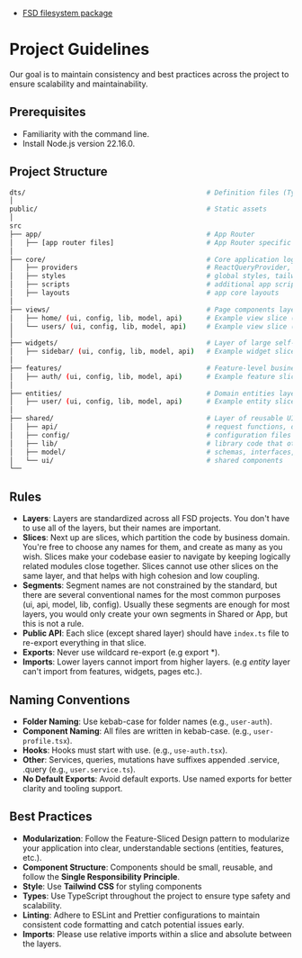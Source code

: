 - [FSD filesystem package](https://www.npmjs.com/package/@feature-sliced/filesystem)

# Project Guidelines

Our goal is to maintain consistency and best practices across the project to ensure scalability and maintainability.

## Prerequisites

- Familiarity with the command line.
- Install Node.js version 22.16.0.

## Project Structure

```bash
dts/                                             # Definition files (TypeScript types)
│
public/                                          # Static assets
│
src
├── app/                                         # App Router
│   ├── [app router files]                       # App Router specific files
│
├── core/                                        # Core application logic layer (instead of FSD 'app')
│   ├── providers                                # ReactQueryProvider, MantineProvider etc.
│   ├── styles                                   # global styles, tailwind
│   ├── scripts                                  # additional app scripts
│   ├── layouts                                  # app core layouts
│
├── views/                                       # Page components layer (instead of FSD 'pages')
│   ├── home/ (ui, config, lib, model, api)      # Example view slice (home)
│   └── users/ (ui, config, lib, model, api)     # Example view slice (users)
│
├── widgets/                                     # Layer of large self-contained chunks of functionality
│   ├── sidebar/ (ui, config, lib, model, api)   # Example widget slice (sidebar)
│
├── features/                                    # Feature-level business logic layer
│   ├── auth/ (ui, config, lib, model, api)      # Example feature slice (authentication)
│
├── entities/                                    # Domain entities layer
│   ├── user/ (ui, config, lib, model, api)      # Example entity slice (user-related logic)
│
├── shared/                                      # Layer of reusable UI components and utilities
│   ├── api/                                     # request functions, data types, mappers, etc.
│   ├── config/                                  # configuration files and feature flags.
│   ├── lib/                                     # library code that other modules on this slice need
│   ├── model/                                   # schemas, interfaces, stores, and business logic
│   └── ui/                                      # shared components
└──
```

## Rules

- **Layers**: Layers are standardized across all FSD projects. You don't have to use all of the layers, but their names are important.
- **Slices**: Next up are slices, which partition the code by business domain. You're free to choose any names for them, and create as many as you wish. Slices make your codebase easier to navigate by keeping logically related modules close together.
  Slices cannot use other slices on the same layer, and that helps with high cohesion and low coupling.
- **Segments**: Segment names are not constrained by the standard, but there are several conventional names for the most common purposes (ui, api, model, lib, config). Usually these segments are enough for most layers, you would only create your own segments in Shared or App, but this is not a rule.
- **Public API**: Each slice (except shared layer) should have `index.ts` file to re-export everything in that slice.
- **Exports**: Never use wildcard re-export (e.g export \*).
- **Imports**: Lower layers cannot import from higher layers. (e.g _entity_ layer can't import from features, widgets, pages etc.).

## Naming Conventions

- **Folder Naming**: Use kebab-case for folder names (e.g., `user-auth`).
- **Component Naming**: All files are written in kebab-case. (e.g., `user-profile.tsx`).
- **Hooks**: Hooks must start with use. (e.g., `use-auth.tsx`).
- **Other**: Services, queries, mutations have suffixes appended .service, .query (e.g., `user.service.ts`).
- **No Default Exports**: Avoid default exports. Use named exports for better clarity and tooling support.

## Best Practices

- **Modularization**: Follow the Feature-Sliced Design pattern to modularize your application into clear, understandable sections (entities, features, etc.).
- **Component Structure**: Components should be small, reusable, and follow the **Single Responsibility Principle**.
- **Style**: Use **Tailwind CSS** for styling components
- **Types**: Use TypeScript throughout the project to ensure type safety and scalability.
- **Linting**: Adhere to ESLint and Prettier configurations to maintain consistent code formatting and catch potential issues early.
- **Imports**: Please use relative imports within a slice and absolute between the layers.
